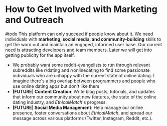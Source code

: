 # How to Get Involved with Marketing and Outreach
#todo This platform can only succeed if people know about it. We need individuals with **marketing, social media, and community-building** skills to get the word out and maintain an engaged, informed user base.
Our current need is attracting developers and team members. Later we will get into getting publicity for the app itself.
- We probably want some reddit-evangelists to run through relevant subreddits like r/dating and r/onlinedating to find some passionate individuals who are unhappy with the current state of online dating. I imagine there's a big overlap between programmers and people who use online dating apps but don't like them
- **[FUTURE] Content Creation**: Write blog posts, tutorials, and updates that inform our community about new features, the state of the online dating industry, and *EthicalMatch*'s progress.
- **[FUTURE] Social Media Management**: Help manage our online presence, foster conversations about *EthicalMatch*, and spread our message across various platforms (Twitter, Instagram, Reddit, etc.).